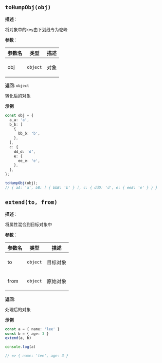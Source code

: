 
## `toHumpObj(obj)` 


**描述**：<p>将对象中的key由下划线专为驼峰</p>

**参数**：


| 参数名 | 类型 | 描述 |
| --- | --- | --- |
| obj | <code>object</code> | <p>对象</p> |

**返回**: <code>object</code><br>

<p>转化后的对象</p>

**示例**

```typescript
const obj = {
  a_a: 'a',
  b_b: [
    {
      bb_b: 'b',
    },
  ],
  c: {
    dd_d: 'd',
    e: {
      ee_e: 'e',
    },
  },
};

toHumpObj(obj);
// { aA: 'a', bB: [ { bbB: 'b' } ], c: { ddD: 'd', e: { eeE: 'e' } } }
```
<a name="extend"></a>

## `extend(to, from)` 


**描述**：<p>将属性混合到目标对象中</p>

**参数**：


| 参数名 | 类型 | 描述 |
| --- | --- | --- |
| to | <code>object</code> | <p>目标对象</p> |
| from | <code>object</code> | <p>原始对象</p> |

**返回**: <p>处理后的对象</p>

**示例**

```typescript
const a = { name: 'lee' }
const b = { age: 3 }
extend(a, b)

console.log(a)

// => { name: 'lee', age: 3 }
```
